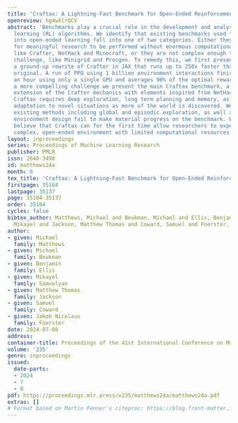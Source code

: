```yaml
---
title: 'Craftax: A Lightning-Fast Benchmark for Open-Ended Reinforcement Learning'
openreview: hg4wXlrQCV
abstract: 'Benchmarks play a crucial role in the development and analysis of reinforcement
  learning (RL) algorithms. We identify that existing benchmarks used for research
  into open-ended learning fall into one of two categories. Either they are too slow
  for meaningful research to be performed without enormous computational resources,
  like Crafter, NetHack and Minecraft, or they are not complex enough to pose a significant
  challenge, like Minigrid and Procgen. To remedy this, we first present Craftax-Classic:
  a ground-up rewrite of Crafter in JAX that runs up to 250x faster than the Python-native
  original. A run of PPO using 1 billion environment interactions finishes in under
  an hour using only a single GPU and averages 90% of the optimal reward. To provide
  a more compelling challenge we present the main Craftax benchmark, a significant
  extension of the Crafter mechanics with elements inspired from NetHack. Solving
  Craftax requires deep exploration, long term planning and memory, as well as continual
  adaptation to novel situations as more of the world is discovered. We show that
  existing methods including global and episodic exploration, as well as unsupervised
  environment design fail to make material progress on the benchmark. We therefore
  believe that Craftax can for the first time allow researchers to experiment in a
  complex, open-ended environment with limited computational resources.'
layout: inproceedings
series: Proceedings of Machine Learning Research
publisher: PMLR
issn: 2640-3498
id: matthews24a
month: 0
tex_title: 'Craftax: A Lightning-Fast Benchmark for Open-Ended Reinforcement Learning'
firstpage: 35104
lastpage: 35137
page: 35104-35137
order: 35104
cycles: false
bibtex_author: Matthews, Michael and Beukman, Michael and Ellis, Benjamin and Samvelyan,
  Mikayel and Jackson, Matthew Thomas and Coward, Samuel and Foerster, Jakob Nicolaus
author:
- given: Michael
  family: Matthews
- given: Michael
  family: Beukman
- given: Benjamin
  family: Ellis
- given: Mikayel
  family: Samvelyan
- given: Matthew Thomas
  family: Jackson
- given: Samuel
  family: Coward
- given: Jakob Nicolaus
  family: Foerster
date: 2024-07-08
address:
container-title: Proceedings of the 41st International Conference on Machine Learning
volume: '235'
genre: inproceedings
issued:
  date-parts:
  - 2024
  - 7
  - 8
pdf: https://proceedings.mlr.press/v235/matthews24a/matthews24a.pdf
extras: []
# Format based on Martin Fenner's citeproc: https://blog.front-matter.io/posts/citeproc-yaml-for-bibliographies/
---
```

